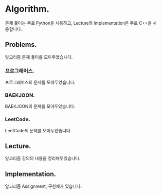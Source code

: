 # Algorithm.

문제 풀이는 주로 Python을 사용하고, Lecture와 Implementation은 주로 C++을 사용합니다.

## Problems.

알고리즘 문제 풀이를 모아두었습니다.

### 프로그래머스.

프로그래머스의 문제를 모아두었습니다.

### BAEKJOON.

BAEKJOON의 문제를 모아두었습니다.

### LeetCode.

LeetCode의 문제를 모아두었습니다.

## Lecture.

알고리즘 강의의 내용을 정리해두었습니다.

## Implementation.

알고리즘 Assignment, 구현체가 있습니다.
